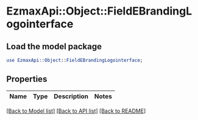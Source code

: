 # EzmaxApi::Object::FieldEBrandingLogointerface

## Load the model package
```perl
use EzmaxApi::Object::FieldEBrandingLogointerface;
```

## Properties
Name | Type | Description | Notes
------------ | ------------- | ------------- | -------------

[[Back to Model list]](../README.md#documentation-for-models) [[Back to API list]](../README.md#documentation-for-api-endpoints) [[Back to README]](../README.md)


